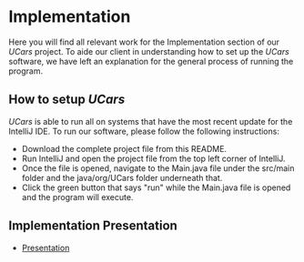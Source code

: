 # Implementation

Here you will find all relevant work for the Implementation section of our *UCars* project. To aide our client in understanding how to set up the *UCars* software,
we have left an explanation for the general process of running the program.
## How to setup *UCars*
*UCars* is able to run all on systems that have the most recent update for the IntelliJ IDE. To run our software, please follow the following instructions:
  - Download the complete project file from this README.
  - Run IntelliJ and open the project file from the top left corner of IntelliJ.
  - Once the file is opened, navigate to the Main.java file under the src/main folder and the java/org/UCars folder underneath that.
  - Click the green button that says "run" while the Main.java file is opened and the program will execute. 

## Implementation Presentation
- [Presentation]

[Presentation]: <google.com>
